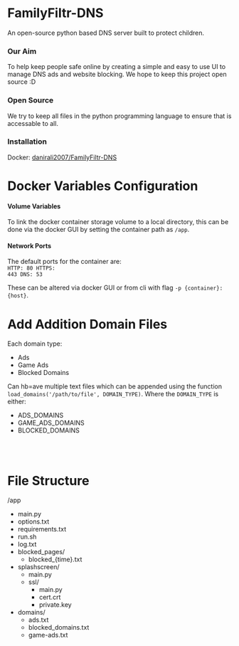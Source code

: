 # FamilyFiltr-DNS
An open-source python based DNS server built to protect children.
<br>
### Our Aim
To help keep people safe online by creating a simple and easy to use UI to manage DNS ads and website blocking. We hope to keep this project open source :D
<br>
### Open Source
We try to keep all files in the python programming language to ensure that is accessable to all.

### Installation
Docker: [danirali2007/FamilyFiltr-DNS](https://hub.docker.com/r/danirali2007/familyfiltr-dns)

# Docker Variables Configuration
#### Volume Variables
To link the docker container storage volume to a local directory, this can be done via the docker GUI by setting the container path as `/app`.
#### Network Ports
The default ports for the container are:
<br>
<code>HTTP: 80
HTTPS: 443
DNS: 53
</code>

These can be altered via docker GUI or from cli with flag `-p {container}:{host}`.

# Add Addition Domain Files
Each domain type:

* Ads
* Game Ads
* Blocked Domains

Can hb=ave multiple text files which can be appended using the function `load_domains('/path/to/file', DOMAIN_TYPE)`. Where the `DOMAIN_TYPE` is either:

* ADS_DOMAINS
* GAME_ADS_DOMAINS
* BLOCKED_DOMAINS

<br><br>

# File Structure

/app
  * main.py
  * options.txt
  * requirements.txt
  * run.sh
  * log.txt
  * blocked_pages/
    * blocked_{time}.txt
  * splashscreen/
    * main.py
    * ssl/
      * main.py
      * cert.crt
      * private.key
  * domains/
    * ads.txt
    * blocked_domains.txt
    * game-ads.txt

